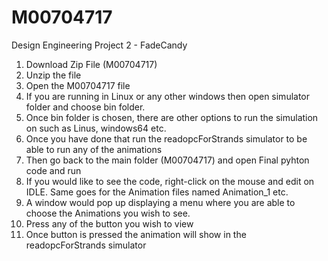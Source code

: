 # M00704717
 Design Engineering Project 2 - FadeCandy 

1. Download Zip File (M00704717)
2. Unzip the file
3. Open the M00704717 file
4. If you are running in Linux or any other windows then open simulator folder and choose bin folder.
5. Once bin folder is chosen, there are other options to run the simulation on such as Linus, windows64 etc. 
6. Once you have done that run the readopcForStrands simulator to be able to run any of the animations
7. Then go back to the main folder (M00704717) and open Final pyhton code and run
8. If you would like to see the code, right-click on the mouse and edit on IDLE. Same goes for the Animation files named Animation_1 etc. 
9. A window would pop up displaying a menu where you are able to choose the Animations you wish to see.
10. Press any of the button you wish to view
11. Once button is pressed the animation will show in the readopcForStrands simulator
